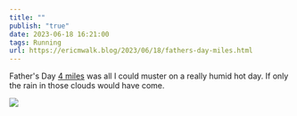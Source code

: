```yaml
---
title: ""
publish: "true"
date: 2023-06-18 16:21:00
tags: Running
url: https://ericmwalk.blog/2023/06/18/fathers-day-miles.html
---
```


Father's Day [4 miles](https://strava.com/activities/9291969713) was all I could muster on a really humid hot day. If only the rain in those clouds would have come.

![](https://ericmwalk.blog/uploads/2023/9adcf5531c.jpg)
